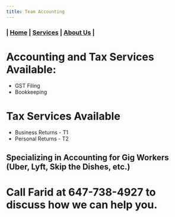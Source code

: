 ```yaml
---
title: Team Accounting
---
```


### | [Home](/) | [Services](/) | [About Us](/about.html) |

# Accounting and Tax Services Available:
-  GST Filing
-  Bookkeeping

# Tax Services Available
-  Business Returns - T1
-  Personal Returns - T2

## Specializing in Accounting for Gig Workers (Uber, Lyft, Skip the Dishes, etc.)

# Call Farid at 647-738-4927 to discuss how we can help you.
